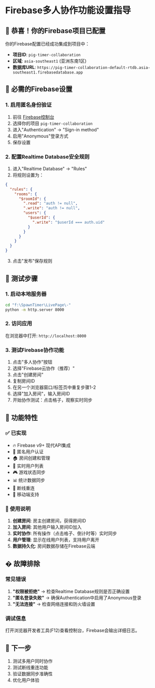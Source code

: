 # Firebase多人协作功能设置指导

## 🎉 恭喜！你的Firebase项目已配置

你的Firebase配置已经成功集成到项目中：
- **项目ID**: `pig-timer-collaboration`
- **区域**: `asia-southeast1` (亚洲东南1区)
- **数据库URL**: `https://pig-timer-collaboration-default-rtdb.asia-southeast1.firebasedatabase.app`

## 🔧 必需的Firebase设置

### 1. 启用匿名身份验证
1. 前往 [Firebase控制台](https://console.firebase.google.com/)
2. 选择你的项目 `pig-timer-collaboration`
3. 进入"Authentication" → "Sign-in method"
4. 启用"Anonymous"登录方式
5. 保存设置

### 2. 配置Realtime Database安全规则
1. 进入"Realtime Database" → "Rules"
2. 将规则设置为：
```json
{
  "rules": {
    "rooms": {
      "$roomId": {
        ".read": "auth != null",
        ".write": "auth != null",
        "users": {
          "$userId": {
            ".write": "$userId === auth.uid"
          }
        }
      }
    }
  }
}
```
3. 点击"发布"保存规则

## 🚀 测试步骤

### 1. 启动本地服务器
```bash
cd "f:\SpawnTimer\LivePage\-"
python -m http.server 8000
```

### 2. 访问应用
在浏览器中打开: `http://localhost:8000`

### 3. 测试Firebase协作功能
1. 点击"多人协作"按钮
2. 选择"Firebase云协作（推荐）"
3. 点击"创建房间"
4. 复制房间ID
5. 在另一个浏览器窗口/标签页中重复步骤1-2
6. 选择"加入房间"，输入房间ID
7. 开始协作测试：点击格子，观察实时同步

## 📝 功能特性

### ✅ 已实现
- 🔥 Firebase v9+ 现代API集成
- 🔐 匿名用户认证
- 🏠 房间创建和管理
- 👥 实时用户列表
- 🎮 游戏状态同步
- 📊 统计数据同步
- 🔄 断线重连
- 📱 移动端支持

### 🔧 使用说明
1. **创建房间**: 房主创建房间，获得房间ID
2. **加入房间**: 其他用户输入房间ID加入
3. **实时协作**: 所有操作（点击格子、倒计时等）实时同步
4. **用户管理**: 显示在线用户列表，支持用户离开
5. **数据持久化**: 房间数据存储在Firebase云端

## � 故障排除

### 常见错误
1. **"权限被拒绝"** → 检查Realtime Database规则是否正确设置
2. **"匿名登录失败"** → 确保Authentication中启用了Anonymous登录
3. **"无法连接"** → 检查网络连接和防火墙设置

### 调试信息
打开浏览器开发者工具(F12)查看控制台，Firebase会输出详细日志。

## 🎯 下一步
1. 测试多用户同时协作
2. 测试断线重连功能
3. 验证数据同步准确性
4. 优化用户体验
